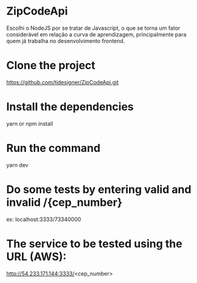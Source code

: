 # ZipCodeApi

Escolhi o NodeJS por se tratar de Javascript, o que se torna um fator considerável em relação a curva de aprendizagem, principalmente para quem já trabalha no desenvolvimento frontend.

# Clone the project

https://github.com/tjdesigner/ZipCodeApi.git

# Install the dependencies

yarn or npm install

# Run the command

yarn dev

# Do some tests by entering valid and invalid /{cep_number}

ex: localhost:3333/73340000

# The service to be tested using the URL (AWS):

http://54.233.171.144:3333/<cep_number>
